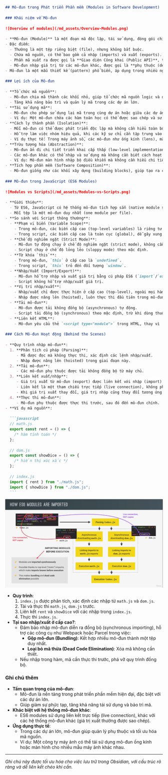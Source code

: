 ````markdown
## Mô-đun trong Phát triển Phần mềm (Modules in Software Development)

### Khái niệm về Mô-đun

![Overview of modules](/md_assets/Overview-Modules.png)

- **Mô-đun (Module)** là một đoạn mã độc lập, tái sử dụng, đóng gói chi tiết triển khai của một phần cụ thể trong dự án.
- Đặc điểm:
  - Thường là một tệp riêng biệt (file), nhưng không bắt buộc.
  - Chứa mã nguồn, có thể bao gồm cả nhập (imports) và xuất (exports).
  - Phần mã xuất ra được gọi là **Giao diện Công khai (Public API)**, tương tự như trong lớp (class).
  - Mô-đun nhập giá trị từ các mô-đun khác, được gọi là **phụ thuộc (dependencies)**, vì mã trong mô-đun nhập không thể hoạt động nếu thiếu mã từ mô-đun khác.
- Mô-đun là một mẫu thiết kế (pattern) phổ biến, áp dụng trong nhiều ngôn ngữ lập trình, không chỉ riêng JavaScript.

### Lợi ích của Mô-đun

- **Tổ chức mã nguồn**:
  - Mô-đun chia mã thành các khối nhỏ, giúp tổ chức mã nguồn logic và dễ hiểu.
  - Tăng khả năng bảo trì và quản lý mã trong các dự án lớn.
- **Tái sử dụng mã**:
  - Mô-đun cho phép sử dụng lại mã trong cùng dự án hoặc giữa các dự án khác.
  - Ví dụ: Một mô-đun chứa các hàm toán học có thể được sao chép và sử dụng trong dự án mới.
- **Cách ly thành phần (Isolation)**:
  - Mỗi mô-đun có thể được phát triển độc lập mà không cần hiểu toàn bộ mã nguồn.
  - Hỗ trợ làm việc nhóm hiệu quả, khi các kỹ sư chỉ cần tập trung vào mô-đun của mình.
  - Ví dụ thực tế: Trong máy ảnh số, các mô-đun như ống kính (lens), màn hình (screen), hoặc bộ điều khiển (controller) được phát triển riêng biệt.
- **Trừu tượng hóa (Abstraction)**:
  - Mô-đun ẩn đi chi tiết triển khai cấp thấp (low-level implementation).
  - Các mô-đun khác có thể nhập và sử dụng mà không cần biết cách hoạt động bên trong.
  - Ví dụ: Mô-đun màn hình nhập bộ điều khiển mà không cần hiểu chi tiết cách bộ điều khiển hoạt động.
- **Tích hợp phần mềm (Software Composition)**:
  - Mô-đun giống như các khối xây dựng (building blocks), giúp tạo ra các ứng dụng phức tạp từ các thành phần nhỏ.

### Mô-đun trong JavaScript (ES6 Modules)

![Modules vs Scripts](/md_assets/Modules-vs-Scripts.png)

- **Giới thiệu**:
  - Từ ES6, JavaScript có hệ thống mô-đun tích hợp sẵn (native module system).
  - Mỗi tệp là một mô-đun duy nhất (one module per file).
- **So sánh với Script thông thường**:
  - **Phạm vi biến (Variable Scope)**:
    - Trong mô-đun, các biến cấp cao (top-level variables) là riêng tư (private) theo mặc định, chỉ có thể truy cập bên ngoài nếu được xuất (export).
    - Trong script, các biến cấp cao là toàn cục (global), dễ gây xung đột tên (namespace pollution).
  - **Chế độ nghiêm ngặt (Strict Mode)**:
    - Mô-đun tự động chạy ở chế độ nghiêm ngặt (strict mode), không cần khai báo thủ công.
    - Script chạy ở chế độ lỏng lẻo (sloppy mode) theo mặc định.
  - **Từ khóa `this`**:
    - Trong mô-đun, `this` ở cấp cao là `undefined`.
    - Trong script, `this` trỏ đến đối tượng `window`.
  - **Nhập/Xuất (Import/Export)**:
    - Mô-đun hỗ trợ nhập và xuất giá trị bằng cú pháp ES6 (`import`/`export`).
    - Script không hỗ trợ nhập/xuất giá trị.
  - **Vị trí nhập/xuất**:
    - Nhập/xuất chỉ được thực hiện ở cấp cao (top-level), ngoài mọi hàm hoặc khối lệnh.
    - Nhập được nâng lên (hoisted), luôn thực thi đầu tiên trong mô-đun.
  - **Tải mô-đun**:
    - Mô-đun được tải không đồng bộ (asynchronous) tự động.
    - Script tải đồng bộ (synchronous) theo mặc định, trừ khi dùng thuộc tính `async` hoặc `defer`.
  - **Liên kết HTML**:
    - Mô-đun yêu cầu thẻ `<script type="module">` trong HTML, thay vì `<script>` thông thường.

### Cách Mô-đun Hoạt động (Behind the Scenes)

- **Quy trình nhập mô-đun**:
  1. **Phân tích cú pháp (Parsing)**:
     - Mã được đọc mà không thực thi, xác định các lệnh nhập/xuất.
     - Nhập được nâng lên (hoisted) trong giai đoạn này.
  2. **Tải mô-đun**:
     - Các mô-đun phụ thuộc được tải không đồng bộ từ máy chủ.
  3. **Liên kết xuất/nhập**:
     - Giá trị xuất từ mô-đun (export) được liên kết với nhập (import) trong mô-đun chính.
     - Liên kết là một tham chiếu trực tiếp (live connection), không phải bản sao.
     - Khi giá trị xuất thay đổi, giá trị nhập cũng thay đổi tương ứng.
  4. **Thực thi mô-đun**:
     - Mô-đun phụ thuộc được thực thi trước, sau đó đến mô-đun chính.
- **Ví dụ mã nguồn**:

  ```javascript
  // math.js
  export const rent = () => {
    /* hàm tính toán */
  };

  // dom.js
  export const showDice = () => {
    /* hiển thị xúc xắc */
  };

  // index.js
  import { rent } from "./math.js";
  import { showDice } from "./dom.js";
  ```
````

![How modules are imported](/md_assets/How-Modules-Imported.png)

- **Quy trình**:
  1. `index.js` được phân tích, xác định các nhập từ `math.js` và `dom.js`.
  2. Tải và thực thi `math.js`, `dom.js` trước.
  3. Liên kết `rent` và `showDice` với các nhập trong `index.js`.
  4. Thực thi `index.js`.
- **Tại sao nhập/xuất ở cấp cao?**:
  - Đảm bảo nhập mô-đun diễn ra đồng bộ (synchronous importing), hỗ trợ các công cụ như Webpack hoặc Parcel trong việc:
    - **Gộp mô-đun (Bundling)**: Kết hợp nhiều mô-đun thành một tệp duy nhất.
    - **Loại bỏ mã thừa (Dead Code Elimination)**: Xóa mã không cần thiết.
  - Nếu nhập trong hàm, mã cần thực thi trước, phá vỡ quy trình đồng bộ.

### Ghi chú thêm

- **Tầm quan trọng của mô-đun**:
  - Mô-đun là nền tảng trong phát triển phần mềm hiện đại, đặc biệt với các dự án lớn.
  - Giúp giảm sự phức tạp, tăng khả năng tái sử dụng và bảo trì mã.
- **Khác biệt với hệ thống mô-đun khác**:
  - ES6 modules sử dụng liên kết trực tiếp (live connection), khác với các hệ thống mô-đun khác (giá trị xuất thường được sao chép).
- **Ứng dụng thực tế**:
  - Trong các dự án lớn, mô-đun giúp quản lý phụ thuộc và tối ưu hóa mã nguồn.
  - Ví dụ: Một công ty máy ảnh có thể tái sử dụng mô-đun ống kính hoặc màn hình cho nhiều mẫu máy ảnh khác nhau.

---

_Ghi chú này được tối ưu hóa cho việc lưu trữ trong Obsidian, với cấu trúc rõ ràng và dễ liên kết chéo khi cần._

```

```
